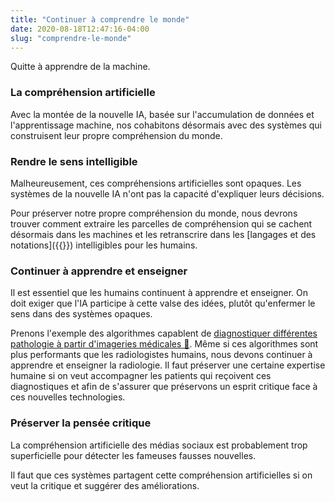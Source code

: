 ```yaml
---
title: "Continuer à comprendre le monde"
date: 2020-08-18T12:47:16-04:00
slug: "comprendre-le-monde"
---
```


Quitte à apprendre de la machine.
<!--more-->

### La compréhension artificielle

Avec la montée de la nouvelle IA, basée sur l'accumulation de données et l'apprentissage machine, 
nos cohabitons désormais avec des systèmes qui construisent leur propre compréhension du monde.

### Rendre le sens intelligible

Malheureusement, ces compréhensions artificielles sont opaques.
Les systèmes de la nouvelle IA n'ont pas la capacité d'expliquer leurs décisions.

Pour préserver notre propre compréhension du monde, nous devrons trouver comment
extraire les parcelles de compréhension qui se cachent désormais dans les machines
et les retranscrire dans les [langages et des notations]({{<ref we-need-code.md>}}) intelligibles pour les humains.

### Continuer à apprendre et enseigner

Il est essentiel que les humains continuent à apprendre et enseigner.
On doit exiger que l'IA participe à cette valse des idées, plutôt qu'enfermer le sens dans des systèmes opaques.

Prenons l'exemple des algorithmes capablent de <a href="https://www.radiologybusiness.com/topics/artificial-intelligence/hello-ai-goodbye-radiology-we-know-it" target="_blank">diagnostiquer différentes pathologie à partir d'imageries médicales 🔗</a>.
Même si ces algorithmes sont plus performants que les radiologistes humains, nous devons continuer à 
apprendre et enseigner la radiologie. 
Il faut préserver une certaine expertise humaine si on veut accompagner les patients qui reçoivent ces diagnostiques et 
afin de s'assurer que préservons un esprit critique face à ces nouvelles technologies.

### Préserver la pensée critique

La compréhension artificielle des médias sociaux est probablement trop superficielle pour détecter les fameuses fausses nouvelles.

Il faut que ces systèmes partagent cette compréhension artificielles si on veut la critique et suggérer des améliorations.




<!--
<a href="https://iris-recherche.qc.ca/blogue/l-autre-personnalite-de-la-decennie-les-expert-e-s?fbclid=IwAR3S89PVkX6B4YWMJval9FnQ5kYdA1ftoemB3As8Aso6WaX0imcuPEiRQX0" target="_blank">respecter l'expertise en démocratie</a>
-->
